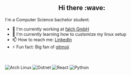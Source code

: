 
<h2 align="center">
  Hi there :wave:
</h2>

I'm a Computer Science bachelor student.

* :office: I'm currently working at [falch GmbH](https://falch.com)
* :seedling: I'm currently learning how to customize my linux setup
* :mailbox: How to reach me: [LinkedIn](https://www.linkedin.com/in/thibault-rey-42536823b/)
* :zap: Fun fact: Big fan of [gitmoji](https://gitmoji.dev/)

<br/>

![Arch Linux](https://img.shields.io/badge/arch%20linux-000000?style=for-the-badge&logo=archlinux&logoColor=1793D1)
![Dotnet](https://img.shields.io/badge/dotnet-512BD4?style=for-the-badge&logo=.net&logoColor=ffffff)
![React](https://img.shields.io/badge/react-303030?style=for-the-badge&logo=react&logoColor=61DAFB)
![Python](https://img.shields.io/badge/python-3776AB?style=for-the-badge&logo=python&logoColor=ffffff)
